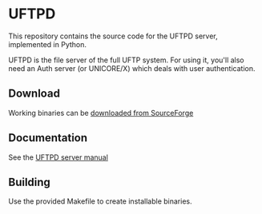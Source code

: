 # UFTPD

This repository contains the source code for the
UFTPD server, implemented in Python.

UFTPD is the file server of the full UFTP system. For using it,
you'll also need an Auth server (or UNICORE/X) which deals
with user authentication.

## Download

Working binaries can be 
[downloaded from SourceForge](https://sourceforge.net/projects/unicore/files/Servers/UFTPD)

## Documentation

See the [UFTPD server manual](https://uftp-docs.readthedocs.io/en/latest/admin-docs/uftpd/index.html)

## Building

Use the provided Makefile to create installable binaries.